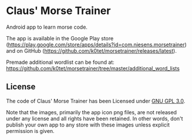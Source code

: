 Claus' Morse Trainer
====================
Android app to learn morse code.

The app is available in the Google Play store (https://play.google.com/store/apps/details?id=com.niesens.morsetrainer) 
and on GitHub (https://github.com/k0tet/morsetrainer/releases/latest).

Premade additional wordlist can be found at: https://github.com/k0tet/morsetrainer/tree/master/additional_word_lists

License
-------
The code of Claus' Morse Trainer has been Licensed under [GNU GPL 3.0](https://github.com/k0tet/morsetrainer/blob/master/COPYING.md).

Note that the images, primarily the app icon png files, are not released under any license and all rights have been retained.  In 
other words, don't publish your own app to any store with these images unless explicit permission is given.